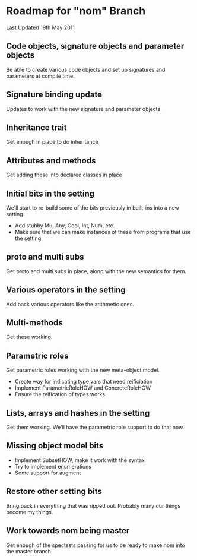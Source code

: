# Roadmap for "nom" Branch

Last Updated 19th May 2011

## Code objects, signature objects and parameter objects
Be able to create various code objects and set up signatures and parameters
at compile time.

## Signature binding update
Updates to work with the new signature and parameter objects.

## Inheritance trait
Get enough in place to do inheritance

## Attributes and methods
Get adding these into declared classes in place

## Initial bits in the setting
We'll start to re-build some of the bits previously in built-ins into a
new setting.

* Add stubby Mu, Any, Cool, Int, Num, etc.
* Make sure that we can make instances of these from programs that use
  the setting

## proto and multi subs
Get proto and multi subs in place, along with the new semantics for them.

## Various operators in the setting
Add back various operators like the arithmetic ones.

## Multi-methods
Get these working.

## Parametric roles
Get parametric roles working with the new meta-object model.

* Create way for indicating type vars that need reificiation
* Implement ParametricRoleHOW and ConcreteRoleHOW
* Ensure the reification of types works

## Lists, arrays and hashes in the setting
Get them working. We'll have the parametric role support to do that now.

## Missing object model bits
* Implement SubsetHOW, make it work with the syntax
* Try to implement enumerations
* Some support for augment

## Restore other setting bits
Bring back in everything that was ripped out. Probably many our things
become my things.

## Work towards nom being master
Get enough of the spectests passing for us to be ready to make nom into
the master branch
